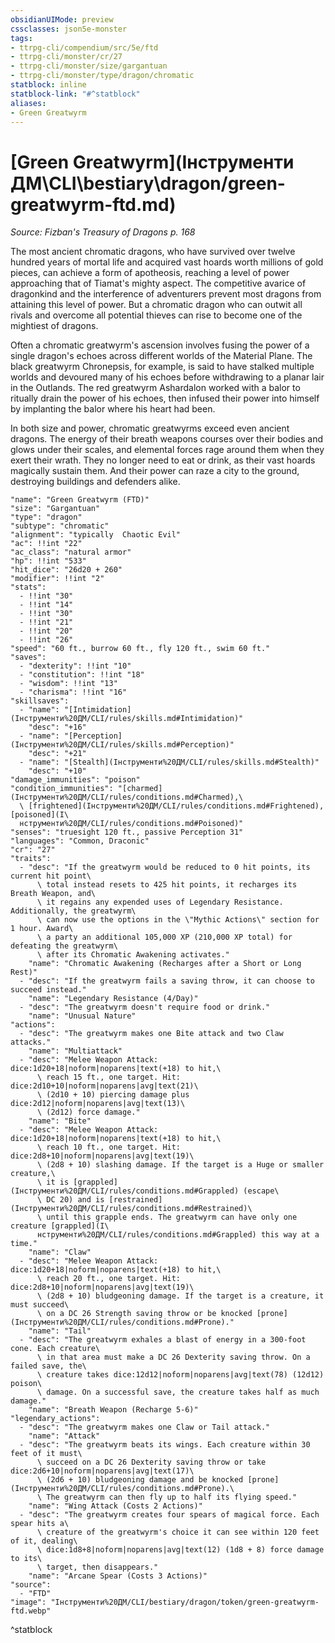 ```yaml
---
obsidianUIMode: preview
cssclasses: json5e-monster
tags:
- ttrpg-cli/compendium/src/5e/ftd
- ttrpg-cli/monster/cr/27
- ttrpg-cli/monster/size/gargantuan
- ttrpg-cli/monster/type/dragon/chromatic
statblock: inline
statblock-link: "#^statblock"
aliases:
- Green Greatwyrm
---
```

# [Green Greatwyrm](Інструменти ДМ\CLI\bestiary\dragon/green-greatwyrm-ftd.md)
*Source: Fizban's Treasury of Dragons p. 168*  

The most ancient chromatic dragons, who have survived over twelve hundred years of mortal life and acquired vast hoards worth millions of gold pieces, can achieve a form of apotheosis, reaching a level of power approaching that of Tiamat's mighty aspect. The competitive avarice of dragonkind and the interference of adventurers prevent most dragons from attaining this level of power. But a chromatic dragon who can outwit all rivals and overcome all potential thieves can rise to become one of the mightiest of dragons.

Often a chromatic greatwyrm's ascension involves fusing the power of a single dragon's echoes across different worlds of the Material Plane. The black greatwyrm Chronepsis, for example, is said to have stalked multiple worlds and devoured many of his echoes before withdrawing to a planar lair in the Outlands. The red greatwyrm Ashardalon worked with a balor to ritually drain the power of his echoes, then infused their power into himself by implanting the balor where his heart had been.

In both size and power, chromatic greatwyrms exceed even ancient dragons. The energy of their breath weapons courses over their bodies and glows under their scales, and elemental forces rage around them when they exert their wrath. They no longer need to eat or drink, as their vast hoards magically sustain them. And their power can raze a city to the ground, destroying buildings and defenders alike.

```statblock
"name": "Green Greatwyrm (FTD)"
"size": "Gargantuan"
"type": "dragon"
"subtype": "chromatic"
"alignment": "typically  Chaotic Evil"
"ac": !!int "22"
"ac_class": "natural armor"
"hp": !!int "533"
"hit_dice": "26d20 + 260"
"modifier": !!int "2"
"stats":
  - !!int "30"
  - !!int "14"
  - !!int "30"
  - !!int "21"
  - !!int "20"
  - !!int "26"
"speed": "60 ft., burrow 60 ft., fly 120 ft., swim 60 ft."
"saves":
  - "dexterity": !!int "10"
  - "constitution": !!int "18"
  - "wisdom": !!int "13"
  - "charisma": !!int "16"
"skillsaves":
  - "name": "[Intimidation](Інструменти%20ДМ/CLI/rules/skills.md#Intimidation)"
    "desc": "+16"
  - "name": "[Perception](Інструменти%20ДМ/CLI/rules/skills.md#Perception)"
    "desc": "+21"
  - "name": "[Stealth](Інструменти%20ДМ/CLI/rules/skills.md#Stealth)"
    "desc": "+10"
"damage_immunities": "poison"
"condition_immunities": "[charmed](Інструменти%20ДМ/CLI/rules/conditions.md#Charmed),\
  \ [frightened](Інструменти%20ДМ/CLI/rules/conditions.md#Frightened), [poisoned](І\
  нструменти%20ДМ/CLI/rules/conditions.md#Poisoned)"
"senses": "truesight 120 ft., passive Perception 31"
"languages": "Common, Draconic"
"cr": "27"
"traits":
  - "desc": "If the greatwyrm would be reduced to 0 hit points, its current hit point\
      \ total instead resets to 425 hit points, it recharges its Breath Weapon, and\
      \ it regains any expended uses of Legendary Resistance. Additionally, the greatwyrm\
      \ can now use the options in the \"Mythic Actions\" section for 1 hour. Award\
      \ a party an additional 105,000 XP (210,000 XP total) for defeating the greatwyrm\
      \ after its Chromatic Awakening activates."
    "name": "Chromatic Awakening (Recharges after a Short or Long Rest)"
  - "desc": "If the greatwyrm fails a saving throw, it can choose to succeed instead."
    "name": "Legendary Resistance (4/Day)"
  - "desc": "The greatwyrm doesn't require food or drink."
    "name": "Unusual Nature"
"actions":
  - "desc": "The greatwyrm makes one Bite attack and two Claw attacks."
    "name": "Multiattack"
  - "desc": "Melee Weapon Attack: dice:1d20+18|noform|noparens|text(+18) to hit,\
      \ reach 15 ft., one target. Hit: dice:2d10+10|noform|noparens|avg|text(21)\
      \ (2d10 + 10) piercing damage plus dice:2d12|noform|noparens|avg|text(13)\
      \ (2d12) force damage."
    "name": "Bite"
  - "desc": "Melee Weapon Attack: dice:1d20+18|noform|noparens|text(+18) to hit,\
      \ reach 10 ft., one target. Hit: dice:2d8+10|noform|noparens|avg|text(19)\
      \ (2d8 + 10) slashing damage. If the target is a Huge or smaller creature,\
      \ it is [grappled](Інструменти%20ДМ/CLI/rules/conditions.md#Grappled) (escape\
      \ DC 20) and is [restrained](Інструменти%20ДМ/CLI/rules/conditions.md#Restrained)\
      \ until this grapple ends. The greatwyrm can have only one creature [grappled](І\
      нструменти%20ДМ/CLI/rules/conditions.md#Grappled) this way at a time."
    "name": "Claw"
  - "desc": "Melee Weapon Attack: dice:1d20+18|noform|noparens|text(+18) to hit,\
      \ reach 20 ft., one target. Hit: dice:2d8+10|noform|noparens|avg|text(19)\
      \ (2d8 + 10) bludgeoning damage. If the target is a creature, it must succeed\
      \ on a DC 26 Strength saving throw or be knocked [prone](Інструменти%20ДМ/CLI/rules/conditions.md#Prone)."
    "name": "Tail"
  - "desc": "The greatwyrm exhales a blast of energy in a 300-foot cone. Each creature\
      \ in that area must make a DC 26 Dexterity saving throw. On a failed save, the\
      \ creature takes dice:12d12|noform|noparens|avg|text(78) (12d12) poison\
      \ damage. On a successful save, the creature takes half as much damage."
    "name": "Breath Weapon (Recharge 5-6)"
"legendary_actions":
  - "desc": "The greatwyrm makes one Claw or Tail attack."
    "name": "Attack"
  - "desc": "The greatwyrm beats its wings. Each creature within 30 feet of it must\
      \ succeed on a DC 26 Dexterity saving throw or take dice:2d6+10|noform|noparens|avg|text(17)\
      \ (2d6 + 10) bludgeoning damage and be knocked [prone](Інструменти%20ДМ/CLI/rules/conditions.md#Prone).\
      \ The greatwyrm can then fly up to half its flying speed."
    "name": "Wing Attack (Costs 2 Actions)"
  - "desc": "The greatwyrm creates four spears of magical force. Each spear hits a\
      \ creature of the greatwyrm's choice it can see within 120 feet of it, dealing\
      \ dice:1d8+8|noform|noparens|avg|text(12) (1d8 + 8) force damage to its\
      \ target, then disappears."
    "name": "Arcane Spear (Costs 3 Actions)"
"source":
  - "FTD"
"image": "Інструменти%20ДМ/CLI/bestiary/dragon/token/green-greatwyrm-ftd.webp"
```
^statblock